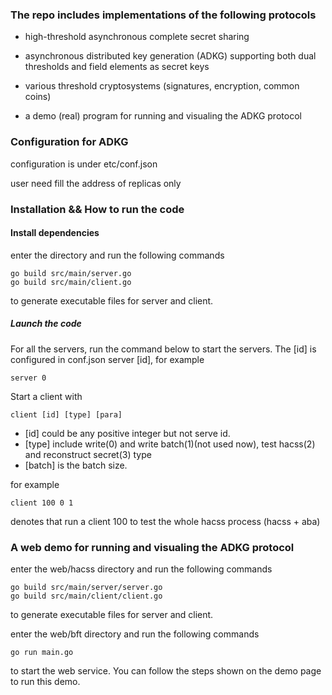 ### The repo includes implementations of the following protocols

   - high-threshold asynchronous complete secret sharing

   - asynchronous distributed key generation (ADKG) supporting both dual thresholds and field elements as secret keys

   - various threshold cryptosystems (signatures, encryption, common coins) 
  
   - a demo (real) program for running and visualing the ADKG protocol

### Configuration for ADKG

configuration is under etc/conf.json

user need fill the address of replicas only


### Installation && How to run the code

#### Install dependencies

enter the directory and run the following commands

    go build src/main/server.go
    go build src/main/client.go
to generate executable files for server and client.

##### Launch the code

For all the servers, run the command below to start the servers. The [id] is configured in conf.json
server [id], for example

    server 0

Start a client with 

    client [id] [type] [para]

- [id] could be any positive integer but not serve id. 
- [type] include write(0) and write batch(1)(not used now), test hacss(2) and reconstruct secret(3) type
- [batch] is the batch size.

for example

    client 100 0 1

denotes that run a client 100 to test the whole hacss process (hacss + aba)

### A web demo for running and visualing the ADKG protocol
enter the web/hacss directory and run the following commands

    go build src/main/server/server.go
    go build src/main/client/client.go
to generate executable files for server and client.

enter the web/bft directory and run the following commands

    go run main.go
to start the web service. You can follow the steps shown on the demo page to run this demo.

